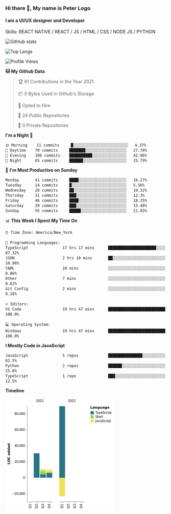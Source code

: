 ### Hi there 👋, My name is Peter Logo
#### I am a UI/UX designer and Developer
Skills: REACT NATIVE / REACT / JS / HTML / CSS / NODE JS / PYTHON

![GitHub stats](https://github-readme-stats.vercel.app/api?username=peterlogo&show_icons=true&count_private=true&theme=dark)

![Top Langs](https://github-readme-stats.vercel.app/api/top-langs/?username=peterlogo&theme=dark&layout=compact)

<!--START_SECTION:waka-->
![Profile Views](http://img.shields.io/badge/Profile%20Views-12-blue)

**🐱 My Github Data** 

> 🏆 91 Contributions in the Year 2021
 > 
> 📦 0 Bytes Used in Github's Storage 
 > 
> 💼 Opted to Hire
 > 
> 📜 24 Public Repositories 
 > 
> 🔑 0 Private Repositories  
 > 
**I'm a Night 🦉** 

```text
🌞 Morning    11 commits     █░░░░░░░░░░░░░░░░░░░░░░░░   4.37% 
🌆 Daytime    70 commits     ███████░░░░░░░░░░░░░░░░░░   27.78% 
🌃 Evening    106 commits    ██████████░░░░░░░░░░░░░░░   42.06% 
🌙 Night      65 commits     ██████░░░░░░░░░░░░░░░░░░░   25.79%

```
📅 **I'm Most Productive on Sunday** 

```text
Monday       41 commits     ████░░░░░░░░░░░░░░░░░░░░░   16.27% 
Tuesday      14 commits     █░░░░░░░░░░░░░░░░░░░░░░░░   5.56% 
Wednesday    26 commits     ██░░░░░░░░░░░░░░░░░░░░░░░   10.32% 
Thursday     31 commits     ███░░░░░░░░░░░░░░░░░░░░░░   12.3% 
Friday       46 commits     ████░░░░░░░░░░░░░░░░░░░░░   18.25% 
Saturday     39 commits     ███░░░░░░░░░░░░░░░░░░░░░░   15.48% 
Sunday       55 commits     █████░░░░░░░░░░░░░░░░░░░░   21.83%

```


📊 **This Week I Spent My Time On** 

```text
⌚︎ Time Zone: America/New_York

💬 Programming Languages: 
TypeScript               17 hrs 17 mins      █████████████████████░░░░   87.32% 
JSON                     2 hrs 10 mins       ██░░░░░░░░░░░░░░░░░░░░░░░   10.96% 
YAML                     10 mins             ░░░░░░░░░░░░░░░░░░░░░░░░░   0.86% 
Other                    7 mins              ░░░░░░░░░░░░░░░░░░░░░░░░░   0.62% 
Git Config               2 mins              ░░░░░░░░░░░░░░░░░░░░░░░░░   0.18%

🔥 Editors: 
VS Code                  19 hrs 47 mins      █████████████████████████   100.0%

💻 Operating System: 
Windows                  19 hrs 47 mins      █████████████████████████   100.0%

```

**I Mostly Code in JavaScript** 

```text
JavaScript               5 repos             ███████████████░░░░░░░░░░   62.5% 
Python                   2 repos             ██████░░░░░░░░░░░░░░░░░░░   25.0% 
TypeScript               1 repo              ███░░░░░░░░░░░░░░░░░░░░░░   12.5%

```


**Timeline**

![Chart not found](https://raw.githubusercontent.com/peterlogo/peterlogo/main/charts/bar_graph.png) 


<!--END_SECTION:waka-->


